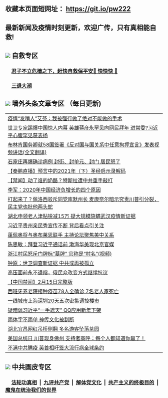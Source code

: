 ## 收藏本页面短网址： https://git.io/pw222
## 最新新闻及疫情时刻更新，欢迎广传，只有真相能自救! 

## <img src="https://img.icons8.com/cute-clipart/2x/circled-right.png">  自救专区

 ### &nbsp;&nbsp;&nbsp;&nbsp; [君子不立危樯之下，赶快自救保平安🍎 快快快 📩](https://github.com/pwgy/td/blob/master/README.md)
 
 ### &nbsp;&nbsp;&nbsp;&nbsp; [三退大潮](https://xcvkmzvnt.azureedge.net/?key=elmfdthqungpiwus&pin=85674129&ag=ogQuit&from=PW2) 
 
## <img src="https://img.icons8.com/cute-clipart/2x/circled-right.png"> 墙外头条文章专区 （每日更新)

<Table>
<tr><td colspan="2" align="left"><a href="https://ywyavxqb.xhuyd.press/?name=c1307064&key=encdeuyadochlaxz&from=pw2">疫情“发哨人”艾芬：我被强行做了绝对不能做的手术</a></td></tr>
<tr><td colspan="2" align="left"><a href="https://ywyavxqb.xhuyd.press/?name=c1307079&key=encdeuyadochlaxz&from=pw2">世卫专家踢爆中国惊人内幕 英雄蒋彦永罕见向网民拜年 进常委?习近平心腹罕见获表扬</a></td></tr>
<tr><td colspan="2" align="left"><a href="https://ywyavxqb.xhuyd.press/?name=c1307069&key=encdeuyadochlaxz&from=pw2">布林肯国务卿就58国签署《反对国与国关系中任意拘押宣言》发表视频讲话(全文翻译)</a></td></tr>
<tr><td colspan="2" align="left"><a href="https://ywyavxqb.xhuyd.press/?name=c1307061&key=encdeuyadochlaxz&from=pw2">石家庄再爆确诊病例 封街、封单元、封门 居民怒了</a></td></tr>
<tr><td colspan="2" align="left"><a href="https://ywyavxqb.xhuyd.press/?name=c1307075&key=encdeuyadochlaxz&from=pw2">【秦鹏直播】预言中的2021年（下）圣经启示录解码</a></td></tr>
<tr><td colspan="2" align="left"><a href="https://ywyavxqb.xhuyd.press/?name=c1306991&key=encdeuyadochlaxz&from=pw2">【禁闻】动了谁的奶酪？特斯拉遭中共重手敲打</a></td></tr>
<tr><td colspan="2" align="left"><a href="https://ywyavxqb.xhuyd.press/?name=c1307068&key=encdeuyadochlaxz&from=pw2">李军：2020年中国经济负增长的四个原因</a></td></tr>
<tr><td colspan="2" align="left"><a href="https://ywyavxqb.xhuyd.press/?name=c1307020&key=encdeuyadochlaxz&from=pw2">打起来了？佩洛西驳斥同党库默州长 麦康奈尔暗示究责川普引分裂，民主党也批他两头蛇</a></td></tr>
<tr><td colspan="2" align="left"><a href="https://ywyavxqb.xhuyd.press/?name=c1307035&key=encdeuyadochlaxz&from=pw2">湖北申领老人津贴锐减15万 疑大规模隐瞒武汉疫情新证据</a></td></tr>
<tr><td colspan="2" align="left"><a href="https://ywyavxqb.xhuyd.press/?name=c1307017&key=encdeuyadochlaxz&from=pw2">习近平贵州亲民秀宣传不断 背后看点引关注</a></td></tr>
<tr><td colspan="2" align="left"><a href="https://ywyavxqb.xhuyd.press/?name=c1307036&key=encdeuyadochlaxz&from=pw2">蓬佩奥将与奥布莱恩联手 主持论坛聚焦美中关系</a></td></tr>
<tr><td colspan="2" align="left"><a href="https://ywyavxqb.xhuyd.press/?name=c1306999&key=encdeuyadochlaxz&from=pw2">陈思敏：拜登习近平通话前 渤海华美现北京官媒</a></td></tr>
<tr><td colspan="2" align="left"><a href="https://ywyavxqb.xhuyd.press/?name=c1307015&key=encdeuyadochlaxz&from=pw2">浙江村民怒斥门牌标“墓牌” 官称是“村名”(视频)</a></td></tr>
<tr><td colspan="2" align="left"><a href="https://ywyavxqb.xhuyd.press/?name=c1307032&key=encdeuyadochlaxz&from=pw2">钟原：世卫调查新证据 中共或再被孤立</a></td></tr>
<tr><td colspan="2" align="left"><a href="https://ywyavxqb.xhuyd.press/?name=c1307038&key=encdeuyadochlaxz&from=pw2">高压面前永不退缩，俄民众改变方式继续抗议</a></td></tr>
<tr><td colspan="2" align="left"><a href="https://ywyavxqb.xhuyd.press/?name=c1307010&key=encdeuyadochlaxz&from=pw2">【中国禁闻】2月15日完整版</a></td></tr>
<tr><td colspan="2" align="left"><a href="https://ywyavxqb.xhuyd.press/?name=c1307055&key=encdeuyadochlaxz&from=pw2">西班牙养老院接种疫苗78人全确诊 7名老人家死亡</a></td></tr>
<tr><td colspan="2" align="left"><a href="https://ywyavxqb.xhuyd.press/?name=c1307074&key=encdeuyadochlaxz&from=pw2">一线城市上海深圳20天五次密集调控楼市</a></td></tr>
<tr><td colspan="2" align="left"><a href="https://ywyavxqb.xhuyd.press/?name=c1307014&key=encdeuyadochlaxz&from=pw2">疑暗讽习近平“一手遮天” QQ应用新年下架</a></td></tr>
<tr><td colspan="2" align="left"><a href="https://ywyavxqb.xhuyd.press/?name=c1307000&key=encdeuyadochlaxz&from=pw2">简体字不简单 神传文化被割断</a></td></tr>
<tr><td colspan="2" align="left"><a href="https://ywyavxqb.xhuyd.press/?name=c1307067&key=encdeuyadochlaxz&from=pw2">湖北宜昌网红吊桥侧翻 多名游客坠落茶园</a></td></tr>
<tr><td colspan="2" align="left"><a href="https://ywyavxqb.xhuyd.press/?name=c1307076&key=encdeuyadochlaxz&from=pw2">美国总统日 川普现身佛州 支持者高呼：每个人都知道你赢了！</a></td></tr>
<tr><td colspan="2" align="left"><a href="https://ywyavxqb.xhuyd.press/?name=c1307023&key=encdeuyadochlaxz&from=pw2">不满中共瞒疫 英首相吁签大流行病全球条约</a></td></tr>


 </Table>

## <img src="https://img.icons8.com/cute-clipart/2x/circled-right.png"> 中共画皮专区


 ### &nbsp;&nbsp;&nbsp;&nbsp; [法轮功真相](https://github.com/begood0513/basic/blob/master/README.md) &nbsp;|&nbsp; [九评共产党](https://github.com/begood0513/9ping.md/blob/master/README.md) &nbsp;|&nbsp; [解体党文化](https://github.com/begood0513/jtdwh.md/blob/master/README.md)   &nbsp;|&nbsp; [共产主义的终极目的](https://github.com/begood0513/gczydzjmd.md/blob/master/README.md) &nbsp;|&nbsp; [魔鬼在统治我们的世界](https://github.com/begood0513/gczydzjmd.md/blob/master/README.md) 

